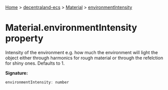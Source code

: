[Home](./index) &gt; [decentraland-ecs](./decentraland-ecs.md) &gt; [Material](./decentraland-ecs.material.md) &gt; [environmentIntensity](./decentraland-ecs.material.environmentintensity.md)

# Material.environmentIntensity property

Intensity of the environment e.g. how much the environment will light the object either through harmonics for rough material or through the refelction for shiny ones. Defaults to 1.

**Signature:**
```javascript
environmentIntensity: number
```
